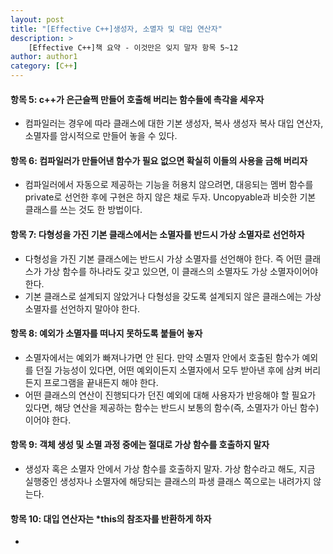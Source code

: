 ```yaml
---
layout: post
title: "[Effective C++]생성자, 소멸자 및 대입 연산자"
description: >
    [Effective C++]책 요약 - 이것만은 잊지 말자 항목 5~12
author: author1
category: [C++]
---
```


#### __항목 5: c++가 은근슬쩍 만들어 호출해 버리는 함수들에 촉각을 세우자__  
- 컴파일러는 경우에 따라 클래스에 대한 기본 생성자, 복사 생성자 복사 대입 연산자, 소멸자를 암시적으로 만들어 놓을 수 있다.  

#### __항목 6: 컴파일러가 만들어낸 함수가 필요 없으면 확실히 이들의 사용을 금해 버리자__  
- 컴파일러에서 자동으로 제공하는 기능을 허용치 않으려면, 대응되는 멤버 함수를 private로 선언한 후에 구현은 하지 않은 채로 두자. Uncopyable과 비슷한 기본 클래스를 쓰는 것도 한 방법이다.  

#### __항목 7: 다형성을 가진 기본 클래스에서는 소멸자를 반드시 가상 소멸자로 선언하자__  
- 다형성을 가진 기본 클래스에는 반드시 가상 소멸자를 선언해야 한다. 즉 어떤 클래스가 가상 함수를 하나라도 갖고 있으면, 이 클래스의 소멸자도 가상 소멸자이어야 한다.  
- 기본 클래스로 설계되지 않았거나 다형성을 갖도록 설계되지 않은 클래스에는 가상 소멸자를 선언하지 말아야 한다.  

#### __항목 8: 예외가 소멸자를 떠나지 못하도록 붙들어 놓자__  
- 소멸자에서는 예외가 빠져나가면 안 된다. 만약 소멸자 안에서 호출된 함수가 예외를 던질 가능성이 있다면, 어떤 예외이든지 소멸자에서 모두 받아낸 후에 삼켜 버리든지 프로그램을 끝내든지 해야 한다.  
- 어떤 클래스의 연산이 진행되다가 던진 예외에 대해 사용자가 반응해야 할 필요가 있다면, 해당 연산을 제공하는 함수는 반드시 보통의 함수(즉, 소멸자가 아닌 함수)이어야 한다.  

#### __항목 9: 객체 생성 및 소멸 과정 중에는 절대로 가상 함수를 호출하지 말자__  
- 생성자 혹은 소멸자 안에서 가상 함수를 호출하지 말자. 가상 함수라고 해도, 지금 실행중인 생성자나 소멸자에 해당되는 클래스의 파생 클래스 쪽으로는 내려가지 않는다.  

#### __항목 10: 대입 연산자는 *this의 참조자를 반환하게 하자__  
- 